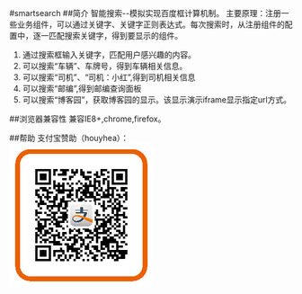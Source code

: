 #smartsearch
##简介
智能搜索--模拟实现百度框计算机制。
主要原理：注册一些业务组件，可以通过关键字、关键字正则表达式。每次搜索时，从注册组件的配置中，逐一匹配搜索关键字，得到要显示的组件。



1. 通过搜索框输入关键字，匹配用户感兴趣的内容。
2. 可以搜索“车辆”、车牌号，得到车辆相关信息。
3. 可以搜索“司机”、“司机：小红”,得到司机相关信息
4. 可以搜索“邮编”,得到邮编查询面板
5. 可以搜索“博客园”，获取博客园的显示。该显示演示iframe显示指定url方式。

##浏览器兼容性
兼容IE8+,chrome,firefox。

##帮助
支付宝赞助（houyhea）：  
![赞助](https://raw.githubusercontent.com/houyhea/lab/master/alipayqrcode.png)